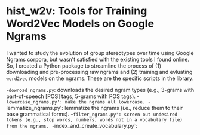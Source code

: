 # hist_w2v: Tools for Training Word2Vec Models on Google Ngrams

I wanted to study the evolution of group stereotypes over time using Google Ngrams corpora, but wasn't satisfied with the existing tools I found online. So, I created a Python package to streamline the process of (1) downloading and pre-processing raw ngrams and (2) training and evluating `word2vec` models on the ngrams. These are the specific scripts in the library:

-`downoad_ngrams.py`: downloads the desired ngram types (e.g., 3-grams with part-of-speech [POS] tags, 5-grams with POS tags).
-`lowercase_ngrams.py': make the ngrams all lowercase.
-`lemmatize_ngrams.py': lemmatize the ngrams (i.e., reduce them to their base grammatical forms).
-`filter_ngrams.py': screen out undesired tokens (e.g., stop words, numbers, words not in a vocabulary file) from the ngrams.
-`index_and_create_vocabulary.py`: 
